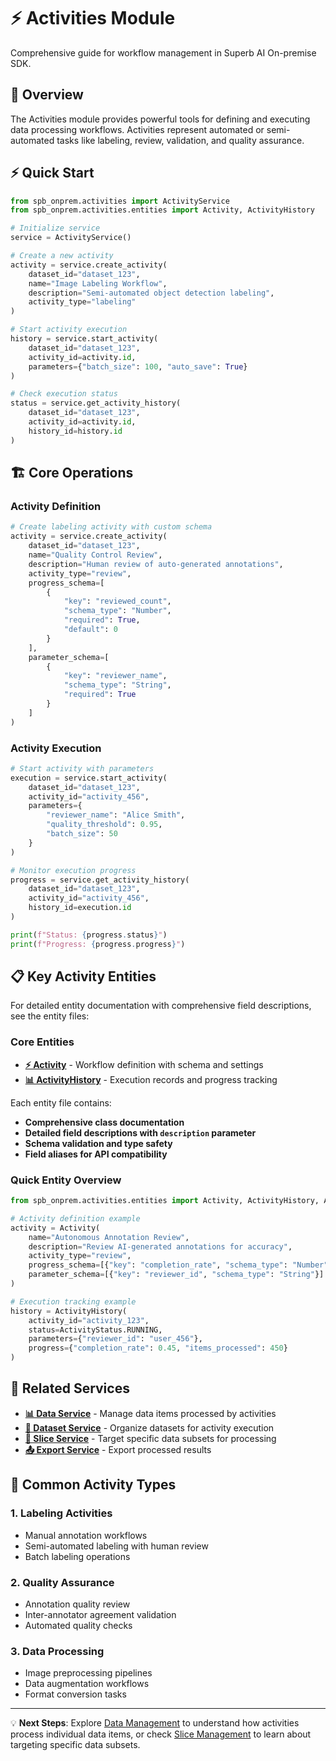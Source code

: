 # ⚡ Activities Module

Comprehensive guide for workflow management in Superb AI On-premise SDK.

## 🎯 Overview

The Activities module provides powerful tools for defining and executing data processing workflows. Activities represent automated or semi-automated tasks like labeling, review, validation, and quality assurance.

## ⚡ Quick Start

```python
from spb_onprem.activities import ActivityService
from spb_onprem.activities.entities import Activity, ActivityHistory

# Initialize service
service = ActivityService()

# Create a new activity
activity = service.create_activity(
    dataset_id="dataset_123",
    name="Image Labeling Workflow",
    description="Semi-automated object detection labeling",
    activity_type="labeling"
)

# Start activity execution
history = service.start_activity(
    dataset_id="dataset_123",
    activity_id=activity.id,
    parameters={"batch_size": 100, "auto_save": True}
)

# Check execution status
status = service.get_activity_history(
    dataset_id="dataset_123",
    activity_id=activity.id,
    history_id=history.id
)
```

## 🏗️ Core Operations

### Activity Definition
```python
# Create labeling activity with custom schema
activity = service.create_activity(
    dataset_id="dataset_123",
    name="Quality Control Review",
    description="Human review of auto-generated annotations",
    activity_type="review",
    progress_schema=[
        {
            "key": "reviewed_count",
            "schema_type": "Number", 
            "required": True,
            "default": 0
        }
    ],
    parameter_schema=[
        {
            "key": "reviewer_name",
            "schema_type": "String",
            "required": True
        }
    ]
)
```

### Activity Execution
```python
# Start activity with parameters
execution = service.start_activity(
    dataset_id="dataset_123", 
    activity_id="activity_456",
    parameters={
        "reviewer_name": "Alice Smith",
        "quality_threshold": 0.95,
        "batch_size": 50
    }
)

# Monitor execution progress  
progress = service.get_activity_history(
    dataset_id="dataset_123",
    activity_id="activity_456", 
    history_id=execution.id
)

print(f"Status: {progress.status}")
print(f"Progress: {progress.progress}")
```

## 📋 Key Activity Entities

For detailed entity documentation with comprehensive field descriptions, see the entity files:

### Core Entities
- **[⚡ Activity](entities/activity.py)** - Workflow definition with schema and settings
- **[📊 ActivityHistory](entities/activity_history.py)** - Execution records and progress tracking

Each entity file contains:
- **Comprehensive class documentation**
- **Detailed field descriptions with `description` parameter** 
- **Schema validation and type safety**
- **Field aliases for API compatibility**

### Quick Entity Overview

```python
from spb_onprem.activities.entities import Activity, ActivityHistory, ActivityStatus

# Activity definition example
activity = Activity(
    name="Autonomous Annotation Review",
    description="Review AI-generated annotations for accuracy",
    activity_type="review",
    progress_schema=[{"key": "completion_rate", "schema_type": "Number"}],
    parameter_schema=[{"key": "reviewer_id", "schema_type": "String"}]
)

# Execution tracking example  
history = ActivityHistory(
    activity_id="activity_123",
    status=ActivityStatus.RUNNING,
    parameters={"reviewer_id": "user_456"},
    progress={"completion_rate": 0.45, "items_processed": 450}
)
```

## 🔗 Related Services

- **[📊 Data Service](../data/README.md)** - Manage data items processed by activities
- **[📁 Dataset Service](../datasets/README.md)** - Organize datasets for activity execution
- **[🔪 Slice Service](../slices/README.md)** - Target specific data subsets for processing
- **[📤 Export Service](../exports/README.md)** - Export processed results

## 🎯 Common Activity Types

### 1. **Labeling Activities**
- Manual annotation workflows
- Semi-automated labeling with human review
- Batch labeling operations

### 2. **Quality Assurance**  
- Annotation quality review
- Inter-annotator agreement validation
- Automated quality checks

### 3. **Data Processing**
- Image preprocessing pipelines
- Data augmentation workflows
- Format conversion tasks

---

💡 **Next Steps**: Explore [Data Management](../data/README.md) to understand how activities process individual data items, or check [Slice Management](../slices/README.md) to learn about targeting specific data subsets.